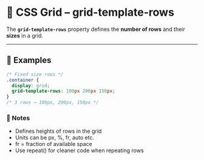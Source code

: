 # 📐 CSS Grid – grid-template-rows

The **`grid-template-rows`** property defines the **number of rows** and their **sizes** in a grid.

---

## 🔹 Examples

```css
/* Fixed size rows */
.container {
  display: grid;
  grid-template-rows: 100px 200px 150px;
}
/* 3 rows → 100px, 200px, 150px */
```
### 📝 Notes
- Defines heights of rows in the grid
- Units can be px, %, fr, auto etc.
- fr = fraction of available space
- Use repeat() for cleaner code when repeating rows